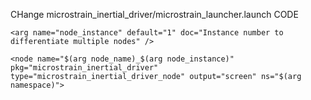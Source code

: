 
CHange microstrain_inertial_driver/microstrain_launcher.launch CODE

```
<arg name="node_instance" default="1" doc="Instance number to differentiate multiple nodes" />
```

```
<node name="$(arg node_name)_$(arg node_instance)" pkg="microstrain_inertial_driver" type="microstrain_inertial_driver_node" output="screen" ns="$(arg namespace)">
```
